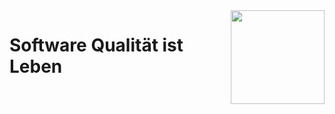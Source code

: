 <img align="right" width="150" src="https://www.mosbach.dhbw.de/fileadmin/user_upload/dhbw/redaktion/logos/Logo_DHBWMosbach.jpg">


# Software Qualität ist Leben
